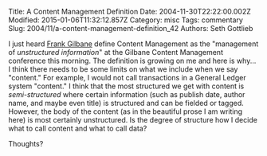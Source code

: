 Title: A Content Management Definition
Date: 2004-11-30T22:22:00.002Z
Modified: 2015-01-06T11:32:12.857Z
Category: misc
Tags: commentary
Slug: 2004/11/a-content-management-definition_42
Authors: Seth Gottlieb

I just heard [Frank Gilbane](http://www.gilbane.com/) define Content Management as the "management of <span style="font-style: italic;">unstructured information</span>" at the Gilbane Content Management conference this morning. The definition is growing on me and here is why... I think there needs to be some limits on what we include when we say "content." For example, I would not call transactions in a General Ledger system "content." I think that the most structured we get with content is <span style="font-style: italic;">semi-structured</span> where certain information (such as publish date, author name, and maybe even title) is structured and can be fielded or tagged. However, the body of the content (as in the beautiful prose I am writing here) is most certainly unstructured. Is the degree of structure how I decide what to call content and what to call data?

Thoughts?
